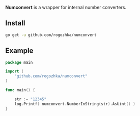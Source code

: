 **Numconvert** is a wrapper for internal number converters.



## Install

```bash
go get -u github.com/rogozhka/numconvert
```



## Example

```go
package main

import (
	"github.com/rogozhka/numconvert"
)

func main() {

    str := "12345"
    log.Printf( numconvert.NumberInString(str).AsUint() )
}
```